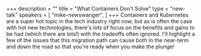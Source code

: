 +++
description = ""
title = "What Containers Don't Solve"
type = "new-talk"
speakers = [
        "mike-newswanger",
]
+++
Containers and Kubernetes are a super hot topic in the tech industry right now, but as is often the case with hot new technologies, there's lots of focus on the benefits and gains to be had (which there are lots!) with the tradeoffs often ignored. I'll highlight a few of the issues that this migration path can cause both in the near-term and down the road so that you're ready when you make the plunge!